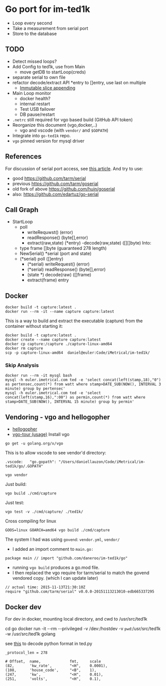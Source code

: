 # Go port for im-ted1k

- Loop every second
- Take a measurement from serial port
- Store to the database

## TODO
- Detect missed loops?
- Add Config to ted1k, use from Main
    - move getDB to startLoop(creds)
- separate serial to own file
- refactor decode/extract API *entry to []entry, use last on multiple
    - [Immutable slice appending](https://play.golang.org/p/lakKZq5UV-m)
- Main Loop monitor
    - docker health?
    - internal restart
    - Test USB failover
    - DB pause/restart
- `.netrc` still required for vgo based build (GitHub API token)
- Reorganize this document (vgo,docker,..)
    - vgo and vscode (with `vendor/` and `$GOPATH`)
- Integrate into `go-ted1k` repo.
- `vgo` pinned version for mysql driver

## References
For discussion of serial port access, see [this article](http://reprage.com/post/using-golang-to-connect-raspberrypi-and-arduino/).
And try to use:

- good https://github.com/tarm/serial
- previous https://github.com/tarm/goserial
- old fork of above https://github.com/huin/goserial
- also: https://github.com/edartuz/go-serial

## Call Graph
- StartLoop
    - poll
        - writeRequwst() (error)
        - readResponse() (byte[],error)
        - extract(raw,state) (*entry)
            -decode(raw,state) ([][]byte)
Into:
    - type frame []byte (guaranteed 278 length)
    - NewSerial() *serial (port and state)
    - (*serial) poll ([]entry)
        - (*serial) writeRequest() (error)
        - (*serial) readResponse() (byte[],error)
        - (state *) decode(raw) ([]frame)
        - extract(frame) entry

## Docker
```
docker build -t capture:latest .
docker run --rm -it --name capture capture:latest
```

This is a way to build and extract the executable (capture) from the container without starting it:
```
docker build -t capture:latest .
docker create --name capture capture:latest
docker cp capture:/capture ./capture-linux-amd64
docker rm capture
scp -p capture-linux-amd64  daniel@euler:Code/iMetrical/im-ted1k/
```

### Skip Analysis
```
docker run --rm -it mysql bash
mysql -h euler.imetrical.com ted -e 'select concat(left(stamp,18),"0") as pertensec,count(*) from watt where stamp>DATE_SUB(NOW(), INTERVAL 3 minute) group by pertensec'
mysql -h euler.imetrical.com ted -e 'select concat(left(stamp,16),":00") as permin,count(*) from watt where stamp>DATE_SUB(NOW(), INTERVAL 15 minute) group by permin'
```
## Vendoring - vgo and hellogopher
- [hellogopher](https://github.com/cloudflare/hellogopher)
- [vgo-tour (usage)](https://research.swtch.com/vgo-tour)
Install vgo
```
go get -u golang.org/x/vgo
```

This is to allow vscode to see vendor'd directory:
```
.vscode:   "go.gopath": "/Users/daniellauzon/Code/iMetrical/im-ted1k/go/.GOPATH"

vgo vendor
```

Just build:
```
vgo build ./cmd/capture
```

Just test:
```
vgo test -v ./cmd/capture/ ./ted1k/
```

Cross compiling for linux
```
GOOS=linux GOARCH=amd64 vgo build ./cmd/capture
```

The system I had was using `govend`: `vendor.yml`, `vendor/`
- I added an import comment to `main.go:` 
```
package main // import "github.com/daneroo/im-ted1k/go"
```
- running `vgo build` produces a go.mod file.
- I then replaced the vgo require for tarm/serial to match the govend vendored copy. (which I can update later)
```
// actual time: 2015-11-13T21:30:10Z
require "github.com/tarm/serial" v0.0.0-20151113213010-edb665337295
```

## Docker dev
For dev in docker, mounting local directory, and cwd to /usr/src/ted1k

cd go
docker run -it --rm --privileged -v /dev:/hostdev -v `pwd`:/usr/src/ted1k -w /usr/src/ted1k  golang


see [this](https://docs.python.org/2/library/struct.html) to decode python format in ted.py

    _protocol_len = 278

    # Offset,  name,             fmt,     scale
    (82,       'kw_rate',        "<H",    0.0001),
    (108,      'house_code',     "<B",    1),
    (247,      'kw',             "<H",    0.01),
    (251,      'volts',          "<H",    0.1),

